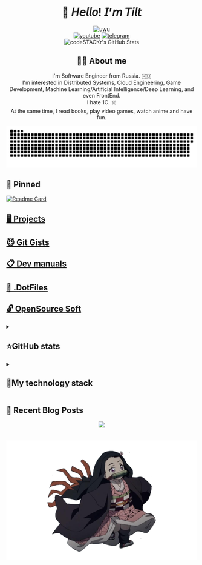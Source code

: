 <h1 align="center">👋 𝘏𝘦𝘭𝘭𝘰! 𝘐’𝘮 𝘛𝘪𝘭𝘵</h1>

<div align="center">
 <img alt="uwu" src="https://discord.c99.nl/widget/theme-3/351749499804319746.png">
 <br>
 <a href="https://www.youtube.com/channel/UCeg5XYLnmKyF2XlsF9U0fGg"><img src="https://img.shields.io/badge/-YouTube-red?style=flat&logo=YouTube&logoColor=white" alt="youtube"/></a>
 <a href="https://t.me/t1ltxz_gxd"><img src="https://img.shields.io/badge/-Telegram-blue?style=flat&logo=Telegram&logoColor=white"  alt="telegram"/></a>
 <br>
 <img alt="codeSTACKr's GitHub Stats" src="https://komarev.com/ghpvc/?username=t1ltxz-gxd&color=green" />
 <h2 align="center">🧑‍💻 About me</h2>
 I'm Software Engineer from Russia. 🇷🇺<br>
 I'm interested in Distributed Systems, Cloud Engineering, Game Development, Machine Learning/Artificial Intelligence/Deep Learning, and even FrontEnd. <br> 
 I hate 1C. ☠️<br>
 At the same time, I read books, play video games, watch anime and have fun.
</div>

<p align="center">
 <img width="600" src="assets/github-snake.svg" alt="snake"/>
</p>

## 📌 Pinned
[![Readme Card](https://github-readme-stats.vercel.app/api/pin/?username=t1ltxz-gxd&repo=ItManuals&theme=dracula&bg_color=00000000&)](https://github.com/t1ltxz-gxd/ItManuals)

## [🖥 Projects](markdown/my_projects/main.md)
## [😈 Git Gists](https://gist.github.com/t1ltxz-gxd)
## [📋 Dev manuals](https://github.com/t1ltxz-gxd/Dev-manuals)
## [📀 .DotFiles](https://github.com/t1ltxz-gxd/.DotFiles)
## [🔓 OpenSource Soft](markdown/open_soft/main.md)

<details align="left">
  <summary><h2><b>⭐GitHub stats</b></h2></summary>
  <p>
   <img alt="codeSTACKr's GitHub Stats" src="https://github-readme-stats.vercel.app/api/top-langs/?username=t1ltxz-gxd&layout=compact&theme=dark" />  
   <br>
   <img alt="codeSTACKr's GitHub Stats" src="https://github-readme-stats.vercel.app/api?username=t1ltxz-gxd&show_icons=true&theme=dark" />
   <br>
   <img src="https://metrics.lecoq.io/t1ltxz-gxd"  alt="metrics"/>
  </p>
</details>

<details align="left">
  <summary><h2><b>🚀My technology stack</b></h2></summary>
  ⌨️ Programming languages:
  <p align="center">
   <a href="https://skillicons.dev">
     <img src="https://skillicons.dev/icons?i=go,rust,py,ts,cs,cpp&perline=9" alt="programming languages"/>
    </a>
  </p>
 🧩 Code Editors & IDE:
 <p align="center">
 <a href="https://skillicons.dev">
   <img src="https://skillicons.dev/icons?i=neovim,vim,idea,visualstudio&perline=9" alt="IDEs"/>
  </a>
</p>
 📁 Frameworks:
  <p align="center">
 <a href="https://skillicons.dev">
   <img src="https://skillicons.dev/icons?i=actix,fastapi,svelte,tailwind,tauri&perline=10" alt="Frameworks"/>
  </a>
</p>
 🗃️ Databases:
 <p align="center">
 <a href="https://skillicons.dev">
   <img src="https://skillicons.dev/icons?i=postgres,redis,mongodb,prometheus,cassandra&perline=6" alt="Databases"/>
  </a>
</p>
 🎮 Game Engines:
  <p align="center">
 <a href="https://skillicons.dev">
   <img src="https://skillicons.dev/icons?i=unreal,unity&perline=9" alt="Game Engines"/>
  </a>
</p>
 🐳 DevOps:
   <p align="center">
 <a href="https://skillicons.dev">
   <img src="https://skillicons.dev/icons?i=docker,k8s,bash,jenkins,grafana&perline=9" alt="DevOps"/>
  </a>
</p>
⚙️ Utility:
   <p align="center">
 <a href="https://skillicons.dev">
   <img src="https://skillicons.dev/icons?i=git,md,linux,vite,wasm&perline=9" alt="Utility"/>
  </a>
</p>
</details>

## 🍒 Recent Blog Posts


<div align="center"><img src="https://spotify-github-profile.kittinanx.com/api/view?uid=mgrfmjfpnur73iyz7d2vlmrbm&cover_image=true&theme=default&show_offline=false&background_color=121212&interchange=false&bar_color_cover=false" /></div>  



<br />

<p align="right">
 <img width="600" src="assets/Nezuko.png" alt="Nezuko"/>
</p>
